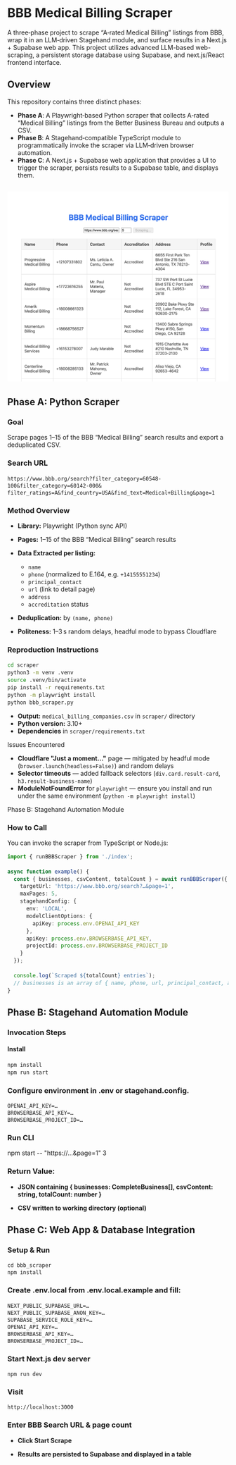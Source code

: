 # BBB Medical Billing Scraper

A three‐phase project to scrape “A‑rated Medical Billing” listings from BBB, wrap it in an LLM‑driven Stagehand module, and surface results in a Next.js + Supabase web app.
This project utilizes advanced LLM-based web-scraping, a persistent storage database using Supabase, and next.js/React frontend interface.

## Overview

This repository contains three distinct phases:

- **Phase A**: A Playwright‑based Python scraper that collects A‑rated “Medical Billing” listings from the Better Business Bureau and outputs a CSV.  
- **Phase B**: A Stagehand‑compatible TypeScript module to programmatically invoke the scraper via LLM‑driven browser automation.  
- **Phase C**: A Next.js + Supabase web application that provides a UI to trigger the scraper, persists results to a Supabase table, and displays them.

![My Diagram](./image.png)
---

## Phase A: Python Scraper

### Goal

Scrape pages 1–15 of the BBB “Medical Billing” search results and export a deduplicated CSV.

### Search URL

```text
https://www.bbb.org/search?filter_category=60548-100&filter_category=60142-000&
filter_ratings=A&find_country=USA&find_text=Medical+Billing&page=1
```



### Method Overview

- **Library:** Playwright (Python sync API)  
- **Pages:** 1–15 of the BBB “Medical Billing” search results  
- **Data Extracted per listing:**  
  - `name`  
  - `phone` (normalized to E.164, e.g. `+14155551234`)  
  - `principal_contact`  
  - `url` (link to detail page)  
  - `address`  
  - `accreditation` status  

- **Deduplication:** by `(name, phone)`  
- **Politeness:** 1–3 s random delays, headful mode to bypass Cloudflare  

### Reproduction Instructions

```bash
cd scraper
python3 -m venv .venv
source .venv/bin/activate
pip install -r requirements.txt
python -m playwright install
python bbb_scraper.py
```

* **Output:** `medical_billing_companies.csv` in `scraper/` directory
* **Python version:** 3.10+
* **Dependencies** in `scraper/requirements.txt`

Issues Encountered
* **Cloudflare "Just a moment…"** page — mitigated by headful mode (`browser.launch(headless=False)`) and random delays
* **Selector timeouts** — added fallback selectors (`div.card.result-card`, `h3.result-business-name`)
* **ModuleNotFoundError** for `playwright` — ensure you install and run under the same environment (`python -m playwright install`)

Phase B: Stagehand Automation Module

### How to Call

You can invoke the scraper from TypeScript or Node.js:

```ts
import { runBBBScraper } from './index';

async function example() {
  const { businesses, csvContent, totalCount } = await runBBBScraper({
    targetUrl: 'https://www.bbb.org/search?…&page=1',
    maxPages: 5,
    stagehandConfig: {
      env: 'LOCAL',
      modelClientOptions: {
        apiKey: process.env.OPENAI_API_KEY
      },
      apiKey: process.env.BROWSERBASE_API_KEY,
      projectId: process.env.BROWSERBASE_PROJECT_ID
    }
  });
  
  console.log(`Scraped ${totalCount} entries`);
  // businesses is an array of { name, phone, url, principal_contact, address, accreditation }
}
```
## Phase B: Stagehand Automation Module

### Invocation Steps

#### Install
```bash
npm install
npm run start
```

### Configure environment in .env or stagehand.config.
```
OPENAI_API_KEY=…
BROWSERBASE_API_KEY=…
BROWSERBASE_PROJECT_ID=…
```
### Run CLI
npm start -- "https://…&page=1" 3

### Return Value:
* **JSON containing { businesses: CompleteBusiness[], csvContent: string, totalCount: number }**

* **CSV written to working directory (optional)**

## Phase C: Web App & Database Integration

### Setup & Run

```
cd bbb_scraper
npm install
```

### Create .env.local from .env.local.example and fill:
```
NEXT_PUBLIC_SUPABASE_URL=…
NEXT_PUBLIC_SUPABASE_ANON_KEY=…
SUPABASE_SERVICE_ROLE_KEY=…
OPENAI_API_KEY=…
BROWSERBASE_API_KEY=…
BROWSERBASE_PROJECT_ID=…
```

### Start Next.js dev server
```
npm run dev
```

### Visit
```
http://localhost:3000
```

### Enter BBB Search URL & page count

* **Click Start Scrape**

* **Results are persisted to Supabase and displayed in a table**
